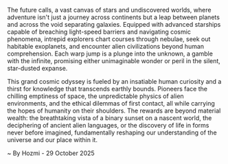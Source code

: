 
The future calls, a vast canvas of stars and undiscovered worlds, where adventure isn't just a journey across continents but a leap between planets and across the void separating galaxies. Equipped with advanced starships capable of breaching light-speed barriers and navigating cosmic phenomena, intrepid explorers chart courses through nebulae, seek out habitable exoplanets, and encounter alien civilizations beyond human comprehension. Each warp jump is a plunge into the unknown, a gamble with the infinite, promising either unimaginable wonder or peril in the silent, star-dusted expanse.

This grand cosmic odyssey is fueled by an insatiable human curiosity and a thirst for knowledge that transcends earthly bounds. Pioneers face the chilling emptiness of space, the unpredictable physics of alien environments, and the ethical dilemmas of first contact, all while carrying the hopes of humanity on their shoulders. The rewards are beyond material wealth: the breathtaking vista of a binary sunset on a nascent world, the deciphering of ancient alien languages, or the discovery of life in forms never before imagined, fundamentally reshaping our understanding of the universe and our place within it.

~ By Hozmi - 29 October 2025
